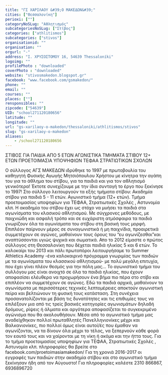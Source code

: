 ```yaml
---
title: "ΓΣ ΧΑΡΙΛΑΟΥ &#39;Ο ΜΑΚΕΔΩΝ&#39;"
cities: ["Θεσσαλονίκη"]
perioxi: [""]
categoryNoSLug: "Αθλητισμός"
subcategoriesNoSLug: ["Στίβος"]
categories: ["athlitismos"]
subcategories: ["stivos"]
organisationid: ""
organisation: ""
orgurl: "-"
address: "I. ΧΡΥΣΟΣΤΟΜΟΥ 16, 54639 Thessaloníki"
logoimg: ""
profilePhoto : "downloaded"
coverPhoto : "downloaded"
website: "stivosmakedon.blogspot.gr"
facebook: "www.facebook.com/gsmakedon/"
phone: ""
email: ""
courses: ""
places: [""]
rensponsibles: ""
zipcode: ["54639"]
UID: "school271120180656"
latitude: ""
longitude: ""
url: "gs-xarilaoy-o-makedon/thessaloniki/athlitismos/stivos"
slug: "gs-xarilaoy-o-makedon"
aliases:
    - /school271120180656
---
```



ΣΤΙΒΟΣ ΓΙΑ ΠΑΙΔΙΑ ΑΠΟ 5 ΕΤΩΝ ΑΓΩΝΙΣΤΙΚΑ ΤΜΗΜΑΤΑ ΣΤΙΒΟΥ 12+ ΕΤΩΝ ΠΡΟΕΤΟΙΜΑΣΙΑ ΥΠΟΨΗΦΙΩΝ ΤΕΦΑΑ ΣΤΡΑΤΙΩΤΙΚΩΝ ΣΧΟΛΩΝ

Ο σύλλογος ΑΓΣ ΜΑΚΕΔΩΝ ιδρύθηκε το 1997 με πρωτοβουλία του καθηγητή Φυσικής Αγωγής Μητσιόπουλου Χρήστου με κίνητρα την αγάπη του για το άθλημα του στίβου, για τα παιδιά και για τον αθλητισμό γενικότερα! Έκτοτε συνεχίζουμε με την ίδια συνταγή το έργο που ξεκίνησε το 1997! Στο σύλλογο λειτουργούν τα εξής τμήματα στίβου: Ακαδημία στίβου για παιδιά 5 - 11 ετών. Αγωνιστικό τμήμα (12+ ετών). Τμήμα προετοιμασίας υποψηφίων για ΤΕΦΑΑ, Στρατιωτικές Σχολές , Αστυνομία κλπ. Η ακαδημία του στίβου έχει ως στόχο να μυήσει τα παιδιά στα αγωνίσματα του κλασικού αθλητισμού. Mε σύγχρονες μεθόδους, με παιχνιώδη και ασφαλή τρόπο και σε ευχάριστη ατμόσφαιρα τα παιδιά γνωρίζουν όλα τα αγωνίσματα του στίβου στη βασική τους μορφή. Επιπλέον παίρνουν μέρος σε συναγωνιστικά ή μη παιχνίδια, προαιρετικά συμμετέχουν σε αγώνες, μαθαίνουν τους όρους του “ευ αγωνίζεσθαι”και αναπτύσσονται υγιώς ψυχικά και σωματικά. Απο το 2012 είμαστε ο πρώτος σύλλογος στη Θεσσαλονίκη που δέχεται παιδιά ηλικίας 5 και 6 ετών. Το καλοκαίρι του 2013 και πάλι πρωτοπόροι λειτουργήσαμε το Summer Athletics Academy -ένα καλοκαιρινό πρόγραμμα γνωριμίας των παιδιών με τα αγωνίσματα του κλασσικού αθλητισμού- με πολύ μεγάλη επιτυχία, που έχει γίνει πλέον θεσμός για την πόλη μας... Το αγωνιστικό τμήμα του συλλόγου μας είναι ανοιχτό σε όλα τα παιδιά ηλικίας, που έχουν αποφασίσει ελέυθερα να προχωρήσουν ένα βήμα πιο πέρα στο στίβο και επιπλέον να συμμετέχουν σε αγώνες. Εδώ τα παιδιά αρχικά, μαθαίνουν τα αγωνίσματα με περισσότερες τεχνικές λεπτομέρειες αποκτούν αγωνιστική πείρα και βελτιώνουν τη φυσική τους κατάσταση. Στη συνέχεια προσανατολίζονται με βάση τις δυνατότητες και τις επιθυμίες τους να επιλέξουν μια από τις τρείς βασικές κατηγορίες αγωνισμάτων δηλαδή δρόμους, ρίψεις ή άλματα και αργότερα αποφασίζεται το συγκεκριμένο αγώνισμα που θα ακολουθήσουν. Μέσα από το αγωνιστικό τμήμα μας αναδείχθηκαν πολλοί πρωταθλητές Πανελληνιονίκες μέχρι και Βαλκανιονίκες, πιο πολλοί όμως είναι αυτοί/ές που έμαθαν να αγωνίζονται, να τα δίνουν όλα μέχρι το τέλος, να ξεπερνούν κάθε φορά τον εαυτό τους και να χαίρονται με τη νίκη ή ακόμα και την ήττα τους. Για το τμήμα προετοιμασίας υποψηφίων για ΤΕΦΑΑ, Στρατιωτικές Σχολές , Αστυνομία κλπ. πληροφορίες θα βρείτε στο facebook.com/proetoimasiamakedon/ Για τη χρονιά 2016-2017 οι εγγραφές των παιδιών στην ακαδημία στίβου και στο αγωνιστικό τμήμα ξεκίνησαν ήδη από τον Αύγουστο! Για πληροφορίες καλέστε 2310 866867, 6936896720